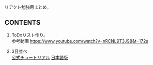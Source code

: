 リアクト勉強用まとめ。

## CONTENTS
1. ToDoリスト作り。  
参考動画 https://www.youtube.com/watch?v=nRCNL9T3J98&t=172s

1. 3目並べ  
[公式チュートリアル](https://reactjs.org/tutorial/tutorial.html)
[日本語版](https://ja.reactjs.org/tutorial/tutorial.html#inspecting-the-starter-code)
